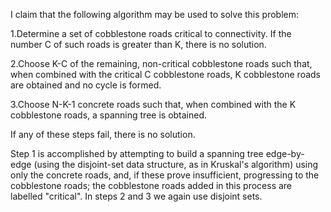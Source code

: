 I claim that the following algorithm may be used to solve this problem:

  1.Determine a set of cobblestone roads critical to connectivity. If the number C of such roads is greater than K, there is no solution.
  
  2.Choose K-C of the remaining, non-critical cobblestone roads such that, when combined with the critical C cobblestone roads, 
    K cobblestone roads are obtained and no cycle is formed.
    
  3.Choose N-K-1 concrete roads such that, when combined with the K cobblestone roads, a spanning tree is obtained.
  
If any of these steps fail, there is no solution.

Step 1 is accomplished by attempting to build a spanning tree edge-by-edge (using the disjoint-set data structure, as in Kruskal's 
algorithm) using only the concrete roads, and, if these prove insufficient, progressing to the cobblestone roads; the cobblestone roads 
added in this process are labelled "critical". In steps 2 and 3 we again use disjoint sets.

